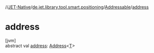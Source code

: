 //[JET-Native](../../../index.md)/[de.jet.library.tool.smart.positioning](../index.md)/[Addressable](index.md)/[address](address.md)

# address

[jvm]\
abstract val [address](address.md): [Address](../-address/index.md)&lt;[T](index.md)&gt;
